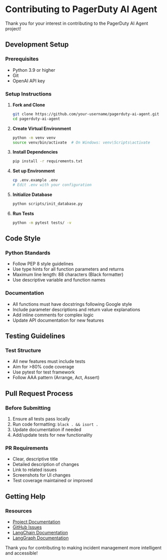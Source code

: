 # Contributing to PagerDuty AI Agent

Thank you for your interest in contributing to the PagerDuty AI Agent project!

## Development Setup

### Prerequisites
- Python 3.9 or higher
- Git
- OpenAI API key

### Setup Instructions

1. **Fork and Clone**
   ```bash
   git clone https://github.com/your-username/pagerduty-ai-agent.git
   cd pagerduty-ai-agent
   ```

2. **Create Virtual Environment**
   ```bash
   python -m venv venv
   source venv/bin/activate  # On Windows: venv\Scripts\activate
   ```

3. **Install Dependencies**
   ```bash
   pip install -r requirements.txt
   ```

4. **Set up Environment**
   ```bash
   cp .env.example .env
   # Edit .env with your configuration
   ```

5. **Initialize Database**
   ```bash
   python scripts/init_database.py
   ```

6. **Run Tests**
   ```bash
   python -m pytest tests/ -v
   ```

## Code Style

### Python Standards
- Follow PEP 8 style guidelines
- Use type hints for all function parameters and returns
- Maximum line length: 88 characters (Black formatter)
- Use descriptive variable and function names

### Documentation
- All functions must have docstrings following Google style
- Include parameter descriptions and return value explanations
- Add inline comments for complex logic
- Update API documentation for new features

## Testing Guidelines

### Test Structure
- All new features must include tests
- Aim for >80% code coverage
- Use pytest for test framework
- Follow AAA pattern (Arrange, Act, Assert)

## Pull Request Process

### Before Submitting
1. Ensure all tests pass locally
2. Run code formatting: `black . && isort .`
3. Update documentation if needed
4. Add/update tests for new functionality

### PR Requirements
- Clear, descriptive title
- Detailed description of changes
- Link to related issues
- Screenshots for UI changes
- Test coverage maintained or improved

## Getting Help

### Resources
- [Project Documentation](docs/API.md)
- [GitHub Issues](https://github.com/your-repo/issues)
- [LangChain Documentation](https://docs.langchain.com/)
- [LangGraph Documentation](https://langchain-ai.github.io/langgraph/)

Thank you for contributing to making incident management more intelligent and accessible!